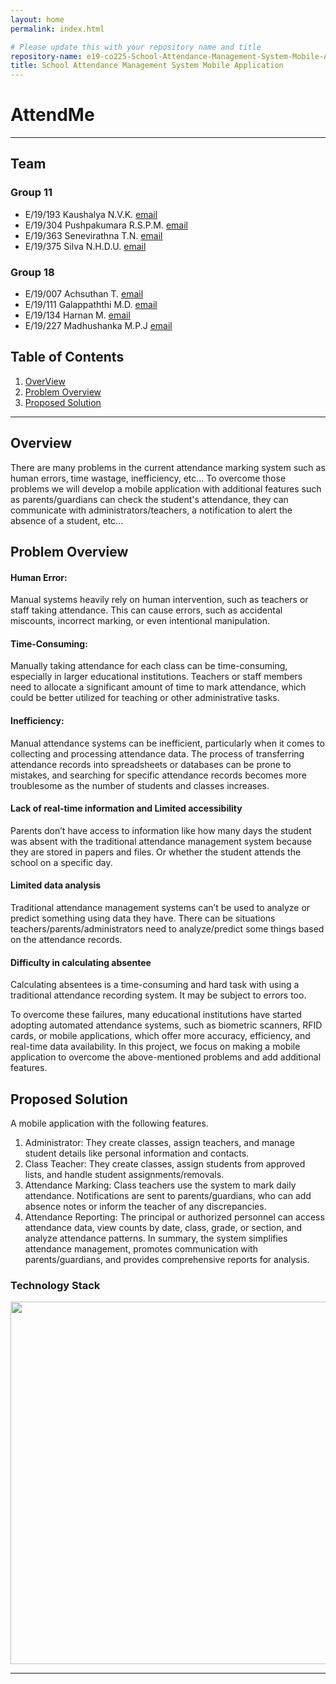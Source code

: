 ```yaml
---
layout: home
permalink: index.html

# Please update this with your repository name and title
repository-name: e19-co225-School-Attendance-Management-System-Mobile-Application
title: School Attendance Management System Mobile Application
---
```


[comment]: # "This is the standard layout for the project, but you can clean this and use your own template"

# AttendMe
---

## Team
### Group 11

-  E/19/193 Kaushalya N.V.K. [email](mailto:e19193@eng.pdn.ac.lk)
-  E/19/304 Pushpakumara R.S.P.M. [email](mailto:e19304@eng.pdn.ac.lk)
-  E/19/363 Senevirathna T.N. [email](mailto:e19363@eng.pdn.ac.lk)
-  E/19/375 Silva N.H.D.U. [email](mailto:e19375@eng.pdn.ac.lk)

### Group 18

-  E/19/007 Achsuthan T. [email](mailto:e19007@eng.pdn.ac.lk)
-  E/19/111 Galappaththi M.D. [email](mailto:e19111@eng.pdn.ac.lk)
-  E/19/134 Harnan M. [email](mailto:e19134@eng.pdn.ac.lk)
-  E/19/227 Madhushanka M.P.J [email](mailto:e19227@eng.pdn.ac.lk)


## Table of Contents
1. [OverView](#overview)
2. [Problem Overview](#problem-overview)
3. [Proposed Solution](#proposed-solution)

---
## Overview
There are many problems in the current attendance marking system such as human errors, time wastage, inefficiency, etc... To overcome those problems we will develop a mobile application with additional features such as parents/guardians can check the student's attendance, they can communicate with administrators/teachers, a notification to alert the absence of a student, etc...

## Problem Overview
#### Human Error: 
Manual systems heavily rely on human intervention, such as teachers or staff taking attendance. This can cause errors, such as accidental miscounts, incorrect marking, or even intentional manipulation.

#### Time-Consuming: 
Manually taking attendance for each class can be time-consuming, especially in larger educational institutions. Teachers or staff members need to allocate a significant amount of time to mark attendance, which could be better utilized for teaching or other administrative tasks.

#### Inefficiency: 
Manual attendance systems can be inefficient, particularly when it comes to collecting and processing attendance data. The process of transferring attendance records into spreadsheets or databases can be prone to mistakes, and searching for specific attendance records becomes more troublesome as the number of students and classes increases.

#### Lack of real-time information and Limited  accessibility  
Parents don’t have access to information like how many days the student was absent with the traditional attendance management system because they are stored in papers and files. Or whether the student attends the school on a specific day.

#### Limited data analysis
Traditional attendance management systems can’t be used to analyze or predict something using data they have. There can be situations teachers/parents/administrators need to analyze/predict some things based on the attendance records.

#### Difficulty in calculating absentee
Calculating absentees is a time-consuming and hard task with using a traditional attendance recording system. It may be subject to errors too. 

To overcome these failures, many educational institutions have started adopting automated attendance systems, such as biometric scanners, RFID cards, or mobile applications, which offer more accuracy, efficiency, and real-time data availability. In this project, we focus on making a mobile application to overcome the above-mentioned problems and add additional features.


## Proposed Solution
A mobile application with the following features.
1. Administrator: They create classes, assign teachers, and manage student details like personal information and contacts.
2. Class Teacher: They create classes, assign students from approved lists, and handle student assignments/removals.
3. Attendance Marking: Class teachers use the system to mark daily attendance. Notifications are sent to parents/guardians, who can add absence notes or inform the teacher of any discrepancies.
4. Attendance Reporting: The principal or authorized personnel can access attendance data, view counts by date, class, grade, or section, and analyze attendance patterns.
In summary, the system simplifies attendance management, promotes communication with parents/guardians, and provides comprehensive reports for analysis.

### Technology Stack
<p align="center"> <img src = "images/TechnologyStack.png" width="580"> </p>

---

